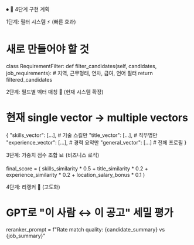 ⏺ 🎯 4단계 구현 계획

  1단계: 필터 시스템 ⚡ (빠른 효과)

  # 새로 만들어야 할 것
  class RequirementFilter:
      def filter_candidates(self, candidates, job_requirements):
          # 지역, 근무형태, 연차, 급여, 언어 필터
          return filtered_candidates

  2단계: 필드별 벡터 매칭 🎯 (현재 시스템 확장)

  # 현재 single vector → multiple vectors
  {
      "skills_vector": [...],      # 기술 스킬만
      "title_vector": [...],       # 직무명만  
      "experience_vector": [...],  # 경력 요약만
      "general_vector": [...]      # 전체 프로필
  }

  3단계: 가중치 점수 조합 📊 (비즈니스 로직)

  final_score = (
      skills_similarity * 0.5 +
      title_similarity * 0.2 +
      experience_similarity * 0.2 +
      location_salary_bonus * 0.1
  )

  4단계: 리랭커 🧠 (고도화)

  # GPT로 "이 사람 ↔ 이 공고" 세밀 평가
  reranker_prompt = f"Rate match quality: {candidate_summary} vs {job_summary}"
